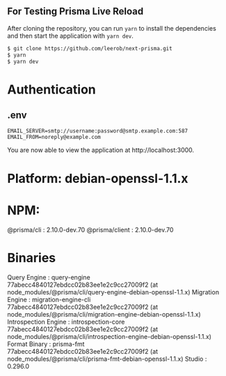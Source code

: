 ## For Testing Prisma Live Reload

After cloning the repository, you can run `yarn` to install the dependencies and then start the application with `yarn dev`.

```bash
$ git clone https://github.com/leerob/next-prisma.git
$ yarn
$ yarn dev
```

# Authentication

## .env

```env
EMAIL_SERVER=smtp://username:password@smtp.example.com:587
EMAIL_FROM=noreply@example.com
```

You are now able to view the application at http://localhost:3000.

# Platform: debian-openssl-1.1.x
# NPM:
  @prisma/cli       : 2.10.0-dev.70
  @prisma/client       : 2.10.0-dev.70
# Binaries
Query Engine         : query-engine 77abecc4840127ebdcc02b83ee1e2c9cc27009f2 (at node_modules/@prisma/cli/query-engine-debian-openssl-1.1.x)
Migration Engine     : migration-engine-cli 77abecc4840127ebdcc02b83ee1e2c9cc27009f2 (at node_modules/@prisma/cli/migration-engine-debian-openssl-1.1.x)
Introspection Engine : introspection-core 77abecc4840127ebdcc02b83ee1e2c9cc27009f2 (at node_modules/@prisma/cli/introspection-engine-debian-openssl-1.1.x)
Format Binary        : prisma-fmt 77abecc4840127ebdcc02b83ee1e2c9cc27009f2 (at node_modules/@prisma/cli/prisma-fmt-debian-openssl-1.1.x)
Studio               : 0.296.0
